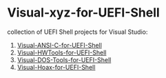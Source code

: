 # Visual-xyz-for-UEFI-Shell
collection of UEFI Shell projects for Visual Studio:

1. [Visual-ANSI-C-for-UEFI-Shell](tps://github.com/KilianKegel/Visual-ANSI-C-for-UEFI-Shell#visual-ansi-c-for-uefi-shell)
2. [Visual-HWTools-for-UEFI-Shell](https://github.com/KilianKegel/Visual-HWTools-for-UEFI-Shell)
3. [Visual-DOS-Tools-for-UEFI-Shell](https://github.com/KilianKegel/Visual-DOS-Tools-for-UEFI-Shell)
4. [Visual-Hoax-for-UEFI-Shell](https://github.com/KilianKegel/Visual-Hoax-for-UEFI-Shell)
